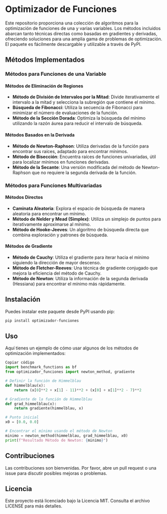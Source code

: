 # Optimizador de Funciones

Este repositorio proporciona una colección de algoritmos para la optimización de funciones de una y varias variables. Los métodos incluidos abarcan tanto técnicas directas como basadas en gradientes y derivadas, ofreciendo soluciones para una amplia gama de problemas de optimización. El paquete es fácilmente descargable y utilizable a través de PyPI.

## Métodos Implementados

### Métodos para Funciones de una Variable

#### Métodos de Eliminación de Regiones
- **Método de División de Intervalos por la Mitad**: Divide iterativamente el intervalo a la mitad y selecciona la subregión que contiene el mínimo.
- **Búsqueda de Fibonacci**: Utiliza la secuencia de Fibonacci para minimizar el número de evaluaciones de la función.
- **Método de la Sección Dorada**: Optimiza la búsqueda del mínimo utilizando la razón áurea para reducir el intervalo de búsqueda.

#### Métodos Basados en la Derivada
- **Método de Newton-Raphson**: Utiliza derivadas de la función para encontrar sus raíces, adaptado para encontrar mínimos.
- **Método de Bisección**: Encuentra raíces de funciones univariadas, útil para localizar mínimos en funciones derivadas.
- **Método de la Secante**: Una versión modificada del método de Newton-Raphson que no requiere la segunda derivada de la función.

### Métodos para Funciones Multivariadas

#### Métodos Directos
- **Caminata Aleatoria**: Explora el espacio de búsqueda de manera aleatoria para encontrar un mínimo.
- **Método de Nelder y Mead (Simplex)**: Utiliza un simplejo de puntos para iterativamente aproximarse al mínimo.
- **Método de Hooke-Jeeves**: Un algoritmo de búsqueda directa que combina exploración y patrones de búsqueda.

#### Métodos de Gradiente
- **Método de Cauchy**: Utiliza el gradiente para iterar hacia el mínimo siguiendo la dirección de mayor descenso.
- **Método de Fletcher-Reeves**: Una técnica de gradiente conjugado que mejora la eficiencia del método de Cauchy.
- **Método de Newton**: Utiliza la información de la segunda derivada (Hessiana) para encontrar el mínimo más rápidamente.

## Instalación

Puedes instalar este paquete desde PyPI usando pip:

```bash
pip install optimizador-funciones
```
## Uso
Aquí tienes un ejemplo de cómo usar algunos de los métodos de optimización implementados:

```python
Copiar código
import benchmark_functions as bf
from optimizador_funciones import newton_method, gradiente

# Definir la función de Himmelblau
def himmelblau(x):
    return (x[0]**2 + x[1] - 11)**2 + (x[0] + x[1]**2 - 7)**2

# Gradiente de la función de Himmelblau
def grad_himmelblau(x):
    return gradiente(himmelblau, x)

# Punto inicial
x0 = [0.0, 0.0]

# Encontrar el mínimo usando el método de Newton
minimo = newton_method(himmelblau, grad_himmelblau, x0)
print(f"Resultado Método de Newton: {minimo}")
```
## Contribuciones
Las contribuciones son bienvenidas. Por favor, abre un pull request o una issue para discutir posibles mejoras o problemas.

## Licencia
Este proyecto está licenciado bajo la Licencia MIT. Consulta el archivo LICENSE para más detalles.

